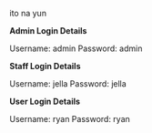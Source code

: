 ito na yun

**Admin Login Details**

Username: admin
Password: admin

**Staff Login Details**

Username: jella
Password: jella

**User Login Details**

Username: ryan
Password: ryan